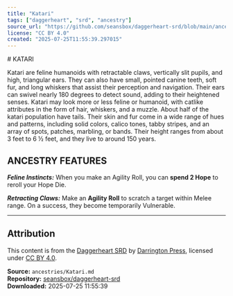 ```yaml
---
title: "Katari"
tags: ["daggerheart", "srd", "ancestry"]
source_url: "https://github.com/seansbox/daggerheart-srd/blob/main/ancestries/Katari.md"
license: "CC BY 4.0"
created: "2025-07-25T11:55:39.297015"
---
```


﻿# KATARI

Katari are feline humanoids with retractable claws, vertically slit pupils, and high, triangular ears. They can also have small, pointed canine teeth, soft fur, and long whiskers that assist their perception and navigation. Their ears can swivel nearly 180 degrees to detect sound, adding to their heightened senses. Katari may look more or less feline or humanoid, with catlike attributes in the form of hair, whiskers, and a muzzle. About half of the katari population have tails. Their skin and fur come in a wide range of hues and patterns, including solid colors, calico tones, tabby stripes, and an array of spots, patches, marbling, or bands. Their height ranges from about 3 feet to 6 ½ feet, and they live to around 150 years.

## ANCESTRY FEATURES

***Feline Instincts:*** When you make an Agility Roll, you can **spend 2 Hope** to reroll your Hope Die.

***Retracting Claws:*** Make an **Agility Roll** to scratch a target within Melee range. On a success, they become temporarily Vulnerable.

---

## Attribution

This content is from the [Daggerheart SRD](https://github.com/seansbox/daggerheart-srd/blob/main/ancestries/Katari.md) by [Darrington Press](https://darringtonpress.com/), licensed under [CC BY 4.0](https://creativecommons.org/licenses/by/4.0/).

**Source:** `ancestries/Katari.md`  
**Repository:** [seansbox/daggerheart-srd](https://github.com/seansbox/daggerheart-srd)  
**Downloaded:** 2025-07-25 11:55:39

